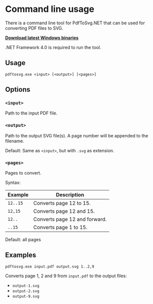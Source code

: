 # Command line usage

There is a command line tool for PdfToSvg.NET that can be used for converting PDF files to SVG.

[**Download latest Windows binaries**](https://github.com/dmester/pdftosvg.net/releases/latest)

.NET Framework 4.0 is required to run the tool.

## Usage
```
pdftosvg.exe <input> [<output>] [<pages>]
```

## Options

### `<input>`
Path to the input PDF file.

### `<output>`
Path to the output SVG file(s). A page number will be appended to the filename.

Default: Same as `<input>`, but with `.svg` as extension.

### `<pages>`
Pages to convert.

Syntax:

| Example  | Description                   |
| -------- | ----------------------------- |
| `12..15` | Converts page 12 to 15.       |
| `12,15`  | Converts page 12 and 15.      |
| `12..`   | Converts page 12 and forward. |
| `..15`   | Converts page 1 to 15.        |

Default: all pages

## Examples

```
pdftosvg.exe input.pdf output.svg 1..2,9
```

Converts page 1, 2 and 9 from `input.pdf` to the output files:

* `output-1.svg`
* `output-2.svg`
* `output-9.svg`
